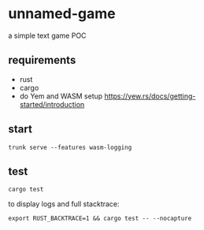 # unnamed-game
a simple text game POC

## requirements
- rust
- cargo
- do Yem and WASM setup https://yew.rs/docs/getting-started/introduction

## start
```
trunk serve --features wasm-logging
```

## test
```
cargo test
```

to display logs and full stacktrace:
```
export RUST_BACKTRACE=1 && cargo test -- --nocapture
```
